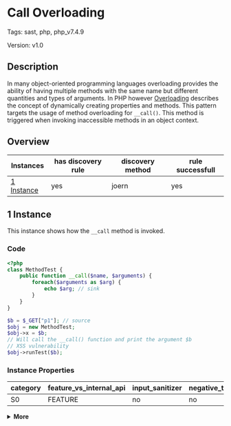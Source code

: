 [//]: # (This file is automatically generated. If you wish to make any changes, please use the JSON files and regenerate this file using the tpframework.)

# Call Overloading

Tags: sast, php, php_v7.4.9

Version: v1.0

## Description

In many object-oriented programming languages overloading provides the ability of having multiple methods with the same name but different quantities and types of arguments. In PHP however [Overloading](https://www.php.net/manual/en/language.oop5.overloading.php) describes the concept of dynamically creating properties and methods. This pattern targets the usage of method overloading for `__call()`. This method is triggered when invoking inaccessible methods in an object context.

## Overview

| Instances                 | has discovery rule   | discovery method   | rule successfull   |
|---------------------------|----------------------|--------------------|--------------------|
| [1 Instance](#1-instance) | yes                  | joern              | yes                |

## 1 Instance

This instance shows how the `__call` method is invoked.

### Code

```PHP
<?php
class MethodTest {
    public function __call($name, $arguments) {
        foreach($arguments as $arg) {
            echo $arg; // sink
        }
    }
}

$b = $_GET["p1"]; // source
$obj = new MethodTest;
$obj->x = $b;
// Will call the __call() function and print the argument $b 
// XSS vulnerability
$obj->runTest($b);
```

### Instance Properties

| category   | feature_vs_internal_api   | input_sanitizer   | negative_test_case   | source_and_sink   |
|------------|---------------------------|-------------------|----------------------|-------------------|
| S0         | FEATURE                   | no                | no                   | no                |

<details markdown="1">
<summary>
<b>More</b></summary>

<details markdown="1">
<summary>

### Compile
</summary>

```bash
$_main:
     ; (lines=12, args=0, vars=2, tmps=8)
     ; (before optimizer)
     ; /.../PHP/36_call_overloading/1_instance_36_call_overloading/1_instance_36_call_overloading.php:1-16
     ; return  [] RANGE[0..0]
0000 T2 = FETCH_R (global) string("_GET")
0001 T3 = FETCH_DIM_R T2 string("p1")
0002 ASSIGN CV0($b) T3
0003 V5 = NEW 0 string("MethodTest")
0004 DO_FCALL
0005 ASSIGN CV1($obj) V5
0006 ASSIGN_OBJ CV1($obj) string("x")
0007 OP_DATA CV0($b)
0008 INIT_METHOD_CALL 1 CV1($obj) string("runTest")
0009 SEND_VAR_EX CV0($b) 1
0010 DO_FCALL
0011 RETURN int(1)
LIVE RANGES:
     5: 0004 - 0005 (new)

MethodTest::__call:
     ; (lines=8, args=2, vars=3, tmps=1)
     ; (before optimizer)
     ; /.../PHP/36_call_overloading/1_instance_36_call_overloading/1_instance_36_call_overloading.php:3-7
     ; return  [] RANGE[0..0]
0000 CV0($name) = RECV 1
0001 CV1($arguments) = RECV 2
0002 V3 = FE_RESET_R CV1($arguments) 0006
0003 FE_FETCH_R V3 CV2($arg) 0006
0004 ECHO CV2($arg)
0005 JMP 0003
0006 FE_FREE V3
0007 RETURN null
LIVE RANGES:
     3: 0003 - 0006 (loop)
```

</details>

<details markdown="1">
<summary>

### Discovery
</summary>

The discovery rule first gets all class names, where the method `__call` is defined.
Afterwards it collects all `NEW` calles and filters them to see which of the instanciated objects has the method `__call` defined.
The rule would be perfect, if we could additionally check, if one of the created objects invokes the `__call` method within its lifetime.

```scala
// Get all classes (lowercase) where `__call` is defined
def methodClasses = cpg.method.name("__call").astParentFullName.l
val x36 = (name, "36_call_overloading_iall", cpg.call("NEW").argument.filter{x => methodClasses.contains(x.code.toLowerCase)}.location.toJson);
```

| discovery method   | expected accuracy   |
|--------------------|---------------------|
| joern              | FP                  |

</details>

<details markdown="1"open>
<summary>

### Measurement
</summary>

| Tool        | Comm_1   | Comm_2   | phpSAFE   | Progpilot   | RIPS   | WAP   | Ground Truth   |
|-------------|----------|----------|-----------|-------------|--------|-------|----------------|
| 08 Jun 2021 | no       | no       | no        | no          | no     | no    | yes            |
| 17 May 2023 | yes      | no       |           |             |        |       | yes            |

</details>

</details>
